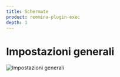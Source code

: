 ```yaml
---
title: Schermate
product: remmina-plugin-exec
depth: 1
---
```


# Impostazioni generali

![Impostazioni generali](/resources/remmina-plugin-exec/archive/latest/italian/general.png?classes=center)
